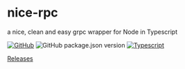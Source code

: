 # nice-rpc

a nice, clean and easy grpc wrapper for Node in Typescript

[![GitHub](https://img.shields.io/github/license/itsabgr/nice-rpc)](https://github.com/itsabgr/nice-rpc/blob/master/LICENSE)
![GitHub package.json version](https://img.shields.io/github/package-json/v/itsabgr/nice-rpc)
[![Typescript](https://github.com/itsabgr/nice-rpc/actions/workflows/Typescript.yml/badge.svg)](https://github.com/itsabgr/nice-rpc/actions/workflows/Typescript.yml)


[Releases](https://github.com/itsabgr/nice-rpc/packages/)

